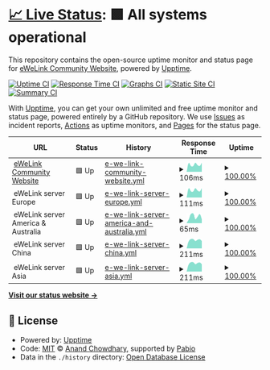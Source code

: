 # [📈 Live Status](https://github.ewelinkcommunity.net): <!--live status--> **🟩 All systems operational**

This repository contains the open-source uptime monitor and status page for [eWeLink Community Website](https://ewelinkcommunity.net), powered by [Upptime](https://github.com/upptime/upptime).

[![Uptime CI](https://github.com/ewelinkcommunity/upptime/workflows/Uptime%20CI/badge.svg)](https://github.com/ewelinkcommunity/upptime/actions?query=workflow%3A%22Uptime+CI%22)
[![Response Time CI](https://github.com/ewelinkcommunity/upptime/workflows/Response%20Time%20CI/badge.svg)](https://github.com/ewelinkcommunity/upptime/actions?query=workflow%3A%22Response+Time+CI%22)
[![Graphs CI](https://github.com/ewelinkcommunity/upptime/workflows/Graphs%20CI/badge.svg)](https://github.com/ewelinkcommunity/upptime/actions?query=workflow%3A%22Graphs+CI%22)
[![Static Site CI](https://github.com/ewelinkcommunity/upptime/workflows/Static%20Site%20CI/badge.svg)](https://github.com/ewelinkcommunity/upptime/actions?query=workflow%3A%22Static+Site+CI%22)
[![Summary CI](https://github.com/ewelinkcommunity/upptime/workflows/Summary%20CI/badge.svg)](https://github.com/ewelinkcommunity/upptime/actions?query=workflow%3A%22Summary+CI%22)

With [Upptime](https://upptime.js.org), you can get your own unlimited and free uptime monitor and status page, powered entirely by a GitHub repository. We use [Issues](https://github.com/ewelinkcommunity/upptime/issues) as incident reports, [Actions](https://github.com/ewelinkcommunity/upptime/actions) as uptime monitors, and [Pages](https://github.ewelinkcommunity.net) for the status page.

<!--start: status pages-->
<!-- This summary is generated by Upptime (https://github.com/upptime/upptime) -->
<!-- Do not edit this manually, your changes will be overwritten -->
<!-- prettier-ignore -->
| URL | Status | History | Response Time | Uptime |
| --- | ------ | ------- | ------------- | ------ |
| <img alt="" src="https://icons.duckduckgo.com/ip3/null.ico" height="13"> [eWeLink Community Website](ewelinkcommunity.net) | 🟩 Up | [e-we-link-community-website.yml](https://github.com/ewelinkcommunity/upptime/commits/HEAD/history/e-we-link-community-website.yml) | <details><summary><img alt="Response time graph" src="./graphs/e-we-link-community-website/response-time-week.png" height="20"> 106ms</summary><br><a href="https://github.ewelinkcommunity.net/history/e-we-link-community-website"><img alt="Response time 320" src="https://img.shields.io/endpoint?url=https%3A%2F%2Fraw.githubusercontent.com%2Fewelinkcommunity%2Fupptime%2FHEAD%2Fapi%2Fe-we-link-community-website%2Fresponse-time.json"></a><br><a href="https://github.ewelinkcommunity.net/history/e-we-link-community-website"><img alt="24-hour response time 88" src="https://img.shields.io/endpoint?url=https%3A%2F%2Fraw.githubusercontent.com%2Fewelinkcommunity%2Fupptime%2FHEAD%2Fapi%2Fe-we-link-community-website%2Fresponse-time-day.json"></a><br><a href="https://github.ewelinkcommunity.net/history/e-we-link-community-website"><img alt="7-day response time 106" src="https://img.shields.io/endpoint?url=https%3A%2F%2Fraw.githubusercontent.com%2Fewelinkcommunity%2Fupptime%2FHEAD%2Fapi%2Fe-we-link-community-website%2Fresponse-time-week.json"></a><br><a href="https://github.ewelinkcommunity.net/history/e-we-link-community-website"><img alt="30-day response time 115" src="https://img.shields.io/endpoint?url=https%3A%2F%2Fraw.githubusercontent.com%2Fewelinkcommunity%2Fupptime%2FHEAD%2Fapi%2Fe-we-link-community-website%2Fresponse-time-month.json"></a><br><a href="https://github.ewelinkcommunity.net/history/e-we-link-community-website"><img alt="1-year response time 320" src="https://img.shields.io/endpoint?url=https%3A%2F%2Fraw.githubusercontent.com%2Fewelinkcommunity%2Fupptime%2FHEAD%2Fapi%2Fe-we-link-community-website%2Fresponse-time-year.json"></a></details> | <details><summary><a href="https://github.ewelinkcommunity.net/history/e-we-link-community-website">100.00%</a></summary><a href="https://github.ewelinkcommunity.net/history/e-we-link-community-website"><img alt="All-time uptime 100.00%" src="https://img.shields.io/endpoint?url=https%3A%2F%2Fraw.githubusercontent.com%2Fewelinkcommunity%2Fupptime%2FHEAD%2Fapi%2Fe-we-link-community-website%2Fuptime.json"></a><br><a href="https://github.ewelinkcommunity.net/history/e-we-link-community-website"><img alt="24-hour uptime 100.00%" src="https://img.shields.io/endpoint?url=https%3A%2F%2Fraw.githubusercontent.com%2Fewelinkcommunity%2Fupptime%2FHEAD%2Fapi%2Fe-we-link-community-website%2Fuptime-day.json"></a><br><a href="https://github.ewelinkcommunity.net/history/e-we-link-community-website"><img alt="7-day uptime 100.00%" src="https://img.shields.io/endpoint?url=https%3A%2F%2Fraw.githubusercontent.com%2Fewelinkcommunity%2Fupptime%2FHEAD%2Fapi%2Fe-we-link-community-website%2Fuptime-week.json"></a><br><a href="https://github.ewelinkcommunity.net/history/e-we-link-community-website"><img alt="30-day uptime 100.00%" src="https://img.shields.io/endpoint?url=https%3A%2F%2Fraw.githubusercontent.com%2Fewelinkcommunity%2Fupptime%2FHEAD%2Fapi%2Fe-we-link-community-website%2Fuptime-month.json"></a><br><a href="https://github.ewelinkcommunity.net/history/e-we-link-community-website"><img alt="1-year uptime 100.00%" src="https://img.shields.io/endpoint?url=https%3A%2F%2Fraw.githubusercontent.com%2Fewelinkcommunity%2Fupptime%2FHEAD%2Fapi%2Fe-we-link-community-website%2Fuptime-year.json"></a></details>
| <img alt="" src="https://icons.duckduckgo.com/ip3/null.ico" height="13"> eWeLink server Europe | 🟩 Up | [e-we-link-server-europe.yml](https://github.com/ewelinkcommunity/upptime/commits/HEAD/history/e-we-link-server-europe.yml) | <details><summary><img alt="Response time graph" src="./graphs/e-we-link-server-europe/response-time-week.png" height="20"> 111ms</summary><br><a href="https://github.ewelinkcommunity.net/history/e-we-link-server-europe"><img alt="Response time 120" src="https://img.shields.io/endpoint?url=https%3A%2F%2Fraw.githubusercontent.com%2Fewelinkcommunity%2Fupptime%2FHEAD%2Fapi%2Fe-we-link-server-europe%2Fresponse-time.json"></a><br><a href="https://github.ewelinkcommunity.net/history/e-we-link-server-europe"><img alt="24-hour response time 94" src="https://img.shields.io/endpoint?url=https%3A%2F%2Fraw.githubusercontent.com%2Fewelinkcommunity%2Fupptime%2FHEAD%2Fapi%2Fe-we-link-server-europe%2Fresponse-time-day.json"></a><br><a href="https://github.ewelinkcommunity.net/history/e-we-link-server-europe"><img alt="7-day response time 111" src="https://img.shields.io/endpoint?url=https%3A%2F%2Fraw.githubusercontent.com%2Fewelinkcommunity%2Fupptime%2FHEAD%2Fapi%2Fe-we-link-server-europe%2Fresponse-time-week.json"></a><br><a href="https://github.ewelinkcommunity.net/history/e-we-link-server-europe"><img alt="30-day response time 120" src="https://img.shields.io/endpoint?url=https%3A%2F%2Fraw.githubusercontent.com%2Fewelinkcommunity%2Fupptime%2FHEAD%2Fapi%2Fe-we-link-server-europe%2Fresponse-time-month.json"></a><br><a href="https://github.ewelinkcommunity.net/history/e-we-link-server-europe"><img alt="1-year response time 120" src="https://img.shields.io/endpoint?url=https%3A%2F%2Fraw.githubusercontent.com%2Fewelinkcommunity%2Fupptime%2FHEAD%2Fapi%2Fe-we-link-server-europe%2Fresponse-time-year.json"></a></details> | <details><summary><a href="https://github.ewelinkcommunity.net/history/e-we-link-server-europe">100.00%</a></summary><a href="https://github.ewelinkcommunity.net/history/e-we-link-server-europe"><img alt="All-time uptime 100.00%" src="https://img.shields.io/endpoint?url=https%3A%2F%2Fraw.githubusercontent.com%2Fewelinkcommunity%2Fupptime%2FHEAD%2Fapi%2Fe-we-link-server-europe%2Fuptime.json"></a><br><a href="https://github.ewelinkcommunity.net/history/e-we-link-server-europe"><img alt="24-hour uptime 100.00%" src="https://img.shields.io/endpoint?url=https%3A%2F%2Fraw.githubusercontent.com%2Fewelinkcommunity%2Fupptime%2FHEAD%2Fapi%2Fe-we-link-server-europe%2Fuptime-day.json"></a><br><a href="https://github.ewelinkcommunity.net/history/e-we-link-server-europe"><img alt="7-day uptime 100.00%" src="https://img.shields.io/endpoint?url=https%3A%2F%2Fraw.githubusercontent.com%2Fewelinkcommunity%2Fupptime%2FHEAD%2Fapi%2Fe-we-link-server-europe%2Fuptime-week.json"></a><br><a href="https://github.ewelinkcommunity.net/history/e-we-link-server-europe"><img alt="30-day uptime 100.00%" src="https://img.shields.io/endpoint?url=https%3A%2F%2Fraw.githubusercontent.com%2Fewelinkcommunity%2Fupptime%2FHEAD%2Fapi%2Fe-we-link-server-europe%2Fuptime-month.json"></a><br><a href="https://github.ewelinkcommunity.net/history/e-we-link-server-europe"><img alt="1-year uptime 100.00%" src="https://img.shields.io/endpoint?url=https%3A%2F%2Fraw.githubusercontent.com%2Fewelinkcommunity%2Fupptime%2FHEAD%2Fapi%2Fe-we-link-server-europe%2Fuptime-year.json"></a></details>
| <img alt="" src="https://icons.duckduckgo.com/ip3/null.ico" height="13"> eWeLink server America & Australia | 🟩 Up | [e-we-link-server-america-and-australia.yml](https://github.com/ewelinkcommunity/upptime/commits/HEAD/history/e-we-link-server-america-and-australia.yml) | <details><summary><img alt="Response time graph" src="./graphs/e-we-link-server-america-and-australia/response-time-week.png" height="20"> 65ms</summary><br><a href="https://github.ewelinkcommunity.net/history/e-we-link-server-america-and-australia"><img alt="Response time 57" src="https://img.shields.io/endpoint?url=https%3A%2F%2Fraw.githubusercontent.com%2Fewelinkcommunity%2Fupptime%2FHEAD%2Fapi%2Fe-we-link-server-america-and-australia%2Fresponse-time.json"></a><br><a href="https://github.ewelinkcommunity.net/history/e-we-link-server-america-and-australia"><img alt="24-hour response time 82" src="https://img.shields.io/endpoint?url=https%3A%2F%2Fraw.githubusercontent.com%2Fewelinkcommunity%2Fupptime%2FHEAD%2Fapi%2Fe-we-link-server-america-and-australia%2Fresponse-time-day.json"></a><br><a href="https://github.ewelinkcommunity.net/history/e-we-link-server-america-and-australia"><img alt="7-day response time 65" src="https://img.shields.io/endpoint?url=https%3A%2F%2Fraw.githubusercontent.com%2Fewelinkcommunity%2Fupptime%2FHEAD%2Fapi%2Fe-we-link-server-america-and-australia%2Fresponse-time-week.json"></a><br><a href="https://github.ewelinkcommunity.net/history/e-we-link-server-america-and-australia"><img alt="30-day response time 57" src="https://img.shields.io/endpoint?url=https%3A%2F%2Fraw.githubusercontent.com%2Fewelinkcommunity%2Fupptime%2FHEAD%2Fapi%2Fe-we-link-server-america-and-australia%2Fresponse-time-month.json"></a><br><a href="https://github.ewelinkcommunity.net/history/e-we-link-server-america-and-australia"><img alt="1-year response time 57" src="https://img.shields.io/endpoint?url=https%3A%2F%2Fraw.githubusercontent.com%2Fewelinkcommunity%2Fupptime%2FHEAD%2Fapi%2Fe-we-link-server-america-and-australia%2Fresponse-time-year.json"></a></details> | <details><summary><a href="https://github.ewelinkcommunity.net/history/e-we-link-server-america-and-australia">100.00%</a></summary><a href="https://github.ewelinkcommunity.net/history/e-we-link-server-america-and-australia"><img alt="All-time uptime 100.00%" src="https://img.shields.io/endpoint?url=https%3A%2F%2Fraw.githubusercontent.com%2Fewelinkcommunity%2Fupptime%2FHEAD%2Fapi%2Fe-we-link-server-america-and-australia%2Fuptime.json"></a><br><a href="https://github.ewelinkcommunity.net/history/e-we-link-server-america-and-australia"><img alt="24-hour uptime 100.00%" src="https://img.shields.io/endpoint?url=https%3A%2F%2Fraw.githubusercontent.com%2Fewelinkcommunity%2Fupptime%2FHEAD%2Fapi%2Fe-we-link-server-america-and-australia%2Fuptime-day.json"></a><br><a href="https://github.ewelinkcommunity.net/history/e-we-link-server-america-and-australia"><img alt="7-day uptime 100.00%" src="https://img.shields.io/endpoint?url=https%3A%2F%2Fraw.githubusercontent.com%2Fewelinkcommunity%2Fupptime%2FHEAD%2Fapi%2Fe-we-link-server-america-and-australia%2Fuptime-week.json"></a><br><a href="https://github.ewelinkcommunity.net/history/e-we-link-server-america-and-australia"><img alt="30-day uptime 100.00%" src="https://img.shields.io/endpoint?url=https%3A%2F%2Fraw.githubusercontent.com%2Fewelinkcommunity%2Fupptime%2FHEAD%2Fapi%2Fe-we-link-server-america-and-australia%2Fuptime-month.json"></a><br><a href="https://github.ewelinkcommunity.net/history/e-we-link-server-america-and-australia"><img alt="1-year uptime 100.00%" src="https://img.shields.io/endpoint?url=https%3A%2F%2Fraw.githubusercontent.com%2Fewelinkcommunity%2Fupptime%2FHEAD%2Fapi%2Fe-we-link-server-america-and-australia%2Fuptime-year.json"></a></details>
| <img alt="" src="https://icons.duckduckgo.com/ip3/null.ico" height="13"> eWeLink server China | 🟩 Up | [e-we-link-server-china.yml](https://github.com/ewelinkcommunity/upptime/commits/HEAD/history/e-we-link-server-china.yml) | <details><summary><img alt="Response time graph" src="./graphs/e-we-link-server-china/response-time-week.png" height="20"> 211ms</summary><br><a href="https://github.ewelinkcommunity.net/history/e-we-link-server-china"><img alt="Response time 203" src="https://img.shields.io/endpoint?url=https%3A%2F%2Fraw.githubusercontent.com%2Fewelinkcommunity%2Fupptime%2FHEAD%2Fapi%2Fe-we-link-server-china%2Fresponse-time.json"></a><br><a href="https://github.ewelinkcommunity.net/history/e-we-link-server-china"><img alt="24-hour response time 225" src="https://img.shields.io/endpoint?url=https%3A%2F%2Fraw.githubusercontent.com%2Fewelinkcommunity%2Fupptime%2FHEAD%2Fapi%2Fe-we-link-server-china%2Fresponse-time-day.json"></a><br><a href="https://github.ewelinkcommunity.net/history/e-we-link-server-china"><img alt="7-day response time 211" src="https://img.shields.io/endpoint?url=https%3A%2F%2Fraw.githubusercontent.com%2Fewelinkcommunity%2Fupptime%2FHEAD%2Fapi%2Fe-we-link-server-china%2Fresponse-time-week.json"></a><br><a href="https://github.ewelinkcommunity.net/history/e-we-link-server-china"><img alt="30-day response time 204" src="https://img.shields.io/endpoint?url=https%3A%2F%2Fraw.githubusercontent.com%2Fewelinkcommunity%2Fupptime%2FHEAD%2Fapi%2Fe-we-link-server-china%2Fresponse-time-month.json"></a><br><a href="https://github.ewelinkcommunity.net/history/e-we-link-server-china"><img alt="1-year response time 203" src="https://img.shields.io/endpoint?url=https%3A%2F%2Fraw.githubusercontent.com%2Fewelinkcommunity%2Fupptime%2FHEAD%2Fapi%2Fe-we-link-server-china%2Fresponse-time-year.json"></a></details> | <details><summary><a href="https://github.ewelinkcommunity.net/history/e-we-link-server-china">100.00%</a></summary><a href="https://github.ewelinkcommunity.net/history/e-we-link-server-china"><img alt="All-time uptime 100.00%" src="https://img.shields.io/endpoint?url=https%3A%2F%2Fraw.githubusercontent.com%2Fewelinkcommunity%2Fupptime%2FHEAD%2Fapi%2Fe-we-link-server-china%2Fuptime.json"></a><br><a href="https://github.ewelinkcommunity.net/history/e-we-link-server-china"><img alt="24-hour uptime 100.00%" src="https://img.shields.io/endpoint?url=https%3A%2F%2Fraw.githubusercontent.com%2Fewelinkcommunity%2Fupptime%2FHEAD%2Fapi%2Fe-we-link-server-china%2Fuptime-day.json"></a><br><a href="https://github.ewelinkcommunity.net/history/e-we-link-server-china"><img alt="7-day uptime 100.00%" src="https://img.shields.io/endpoint?url=https%3A%2F%2Fraw.githubusercontent.com%2Fewelinkcommunity%2Fupptime%2FHEAD%2Fapi%2Fe-we-link-server-china%2Fuptime-week.json"></a><br><a href="https://github.ewelinkcommunity.net/history/e-we-link-server-china"><img alt="30-day uptime 100.00%" src="https://img.shields.io/endpoint?url=https%3A%2F%2Fraw.githubusercontent.com%2Fewelinkcommunity%2Fupptime%2FHEAD%2Fapi%2Fe-we-link-server-china%2Fuptime-month.json"></a><br><a href="https://github.ewelinkcommunity.net/history/e-we-link-server-china"><img alt="1-year uptime 100.00%" src="https://img.shields.io/endpoint?url=https%3A%2F%2Fraw.githubusercontent.com%2Fewelinkcommunity%2Fupptime%2FHEAD%2Fapi%2Fe-we-link-server-china%2Fuptime-year.json"></a></details>
| <img alt="" src="https://icons.duckduckgo.com/ip3/null.ico" height="13"> eWeLink server Asia | 🟩 Up | [e-we-link-server-asia.yml](https://github.com/ewelinkcommunity/upptime/commits/HEAD/history/e-we-link-server-asia.yml) | <details><summary><img alt="Response time graph" src="./graphs/e-we-link-server-asia/response-time-week.png" height="20"> 211ms</summary><br><a href="https://github.ewelinkcommunity.net/history/e-we-link-server-asia"><img alt="Response time 204" src="https://img.shields.io/endpoint?url=https%3A%2F%2Fraw.githubusercontent.com%2Fewelinkcommunity%2Fupptime%2FHEAD%2Fapi%2Fe-we-link-server-asia%2Fresponse-time.json"></a><br><a href="https://github.ewelinkcommunity.net/history/e-we-link-server-asia"><img alt="24-hour response time 225" src="https://img.shields.io/endpoint?url=https%3A%2F%2Fraw.githubusercontent.com%2Fewelinkcommunity%2Fupptime%2FHEAD%2Fapi%2Fe-we-link-server-asia%2Fresponse-time-day.json"></a><br><a href="https://github.ewelinkcommunity.net/history/e-we-link-server-asia"><img alt="7-day response time 211" src="https://img.shields.io/endpoint?url=https%3A%2F%2Fraw.githubusercontent.com%2Fewelinkcommunity%2Fupptime%2FHEAD%2Fapi%2Fe-we-link-server-asia%2Fresponse-time-week.json"></a><br><a href="https://github.ewelinkcommunity.net/history/e-we-link-server-asia"><img alt="30-day response time 204" src="https://img.shields.io/endpoint?url=https%3A%2F%2Fraw.githubusercontent.com%2Fewelinkcommunity%2Fupptime%2FHEAD%2Fapi%2Fe-we-link-server-asia%2Fresponse-time-month.json"></a><br><a href="https://github.ewelinkcommunity.net/history/e-we-link-server-asia"><img alt="1-year response time 204" src="https://img.shields.io/endpoint?url=https%3A%2F%2Fraw.githubusercontent.com%2Fewelinkcommunity%2Fupptime%2FHEAD%2Fapi%2Fe-we-link-server-asia%2Fresponse-time-year.json"></a></details> | <details><summary><a href="https://github.ewelinkcommunity.net/history/e-we-link-server-asia">100.00%</a></summary><a href="https://github.ewelinkcommunity.net/history/e-we-link-server-asia"><img alt="All-time uptime 100.00%" src="https://img.shields.io/endpoint?url=https%3A%2F%2Fraw.githubusercontent.com%2Fewelinkcommunity%2Fupptime%2FHEAD%2Fapi%2Fe-we-link-server-asia%2Fuptime.json"></a><br><a href="https://github.ewelinkcommunity.net/history/e-we-link-server-asia"><img alt="24-hour uptime 100.00%" src="https://img.shields.io/endpoint?url=https%3A%2F%2Fraw.githubusercontent.com%2Fewelinkcommunity%2Fupptime%2FHEAD%2Fapi%2Fe-we-link-server-asia%2Fuptime-day.json"></a><br><a href="https://github.ewelinkcommunity.net/history/e-we-link-server-asia"><img alt="7-day uptime 100.00%" src="https://img.shields.io/endpoint?url=https%3A%2F%2Fraw.githubusercontent.com%2Fewelinkcommunity%2Fupptime%2FHEAD%2Fapi%2Fe-we-link-server-asia%2Fuptime-week.json"></a><br><a href="https://github.ewelinkcommunity.net/history/e-we-link-server-asia"><img alt="30-day uptime 100.00%" src="https://img.shields.io/endpoint?url=https%3A%2F%2Fraw.githubusercontent.com%2Fewelinkcommunity%2Fupptime%2FHEAD%2Fapi%2Fe-we-link-server-asia%2Fuptime-month.json"></a><br><a href="https://github.ewelinkcommunity.net/history/e-we-link-server-asia"><img alt="1-year uptime 100.00%" src="https://img.shields.io/endpoint?url=https%3A%2F%2Fraw.githubusercontent.com%2Fewelinkcommunity%2Fupptime%2FHEAD%2Fapi%2Fe-we-link-server-asia%2Fuptime-year.json"></a></details>

<!--end: status pages-->

[**Visit our status website →**](https://github.ewelinkcommunity.net)

## 📄 License

- Powered by: [Upptime](https://github.com/upptime/upptime)
- Code: [MIT](./LICENSE) © [Anand Chowdhary](https://anandchowdhary.com), supported by [Pabio](https://pabio.com)
- Data in the `./history` directory: [Open Database License](https://opendatacommons.org/licenses/odbl/1-0/)

